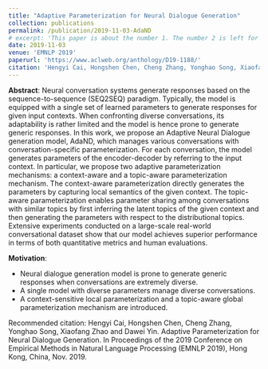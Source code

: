 ```yaml
---
title: "Adaptive Parameterization for Neural Dialogue Generation"
collection: publications
permalink: /publication/2019-11-03-AdaND
# excerpt: 'This paper is about the number 1. The number 2 is left for future work.'
date: 2019-11-03
venue: 'EMNLP 2019'
paperurl: 'https://www.aclweb.org/anthology/D19-1188/'
citation: 'Hengyi Cai, Hongshen Chen, Cheng Zhang, Yonghao Song, Xiaofang Zhao and Dawei Yin. Adaptive Parameterization for Neural Dialogue Generation. In Proceedings of the 2019 Conference on Empirical Methods in Natural Language Processing (EMNLP 2019), Hong Kong, China, Nov. 2019.'
---
```


**Abstract**: Neural conversation systems generate responses based on the sequence-to-sequence (SEQ2SEQ) paradigm. Typically, the model is equipped with a single set of learned parameters to generate responses for given input contexts. When confronting diverse conversations, its adaptability is rather limited and the model is hence prone to generate generic responses. In this work, we propose an Adaptive Neural Dialogue generation model, AdaND, which manages various conversations with conversation-specific parameterization. For each conversation, the model generates parameters of the encoder-decoder by referring to the input context. In particular, we propose two adaptive parameterization mechanisms: a context-aware and a topic-aware parameterization mechanism. The context-aware parameterization directly generates the parameters by capturing local semantics of the given context. The topic-aware parameterization enables parameter sharing among conversations with similar topics by first inferring the latent topics of the given context and then generating the parameters with respect to the distributional topics. Extensive experiments conducted on a large-scale real-world conversational dataset show that our model achieves superior performance in terms of both quantitative metrics and human evaluations.

**Motivation**:
-   Neural dialogue generation model is prone to generate generic responses when conversations are extremely diverse.
-   A single model with diverse parameters manage diverse conversations.
-   A context-sensitive local parameterization and a topic-aware global parameterization mechanism are introduced.

<!-- [Download paper here](https://www.aclweb.org/anthology/D19-1188/) -->

Recommended citation: Hengyi Cai, Hongshen Chen, Cheng Zhang, Yonghao Song, Xiaofang Zhao and Dawei Yin. Adaptive Parameterization for Neural Dialogue Generation. In Proceedings of the 2019 Conference on Empirical Methods in Natural Language Processing (EMNLP 2019), Hong Kong, China, Nov. 2019.